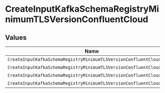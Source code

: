 # CreateInputKafkaSchemaRegistryMinimumTLSVersionConfluentCloud


## Values

| Name                                                                  | Value                                                                 |
| --------------------------------------------------------------------- | --------------------------------------------------------------------- |
| `CreateInputKafkaSchemaRegistryMinimumTLSVersionConfluentCloudTlSv1`  | TLSv1                                                                 |
| `CreateInputKafkaSchemaRegistryMinimumTLSVersionConfluentCloudTlSv11` | TLSv1.1                                                               |
| `CreateInputKafkaSchemaRegistryMinimumTLSVersionConfluentCloudTlSv12` | TLSv1.2                                                               |
| `CreateInputKafkaSchemaRegistryMinimumTLSVersionConfluentCloudTlSv13` | TLSv1.3                                                               |